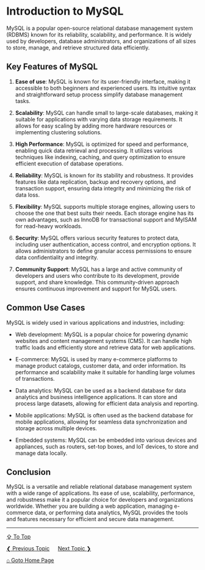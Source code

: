 # Introduction to MySQL

MySQL is a popular open-source relational database management system (RDBMS) known for its reliability, scalability, and performance. It is widely used by developers, database administrators, and organizations of all sizes to store, manage, and retrieve structured data efficiently.

## Key Features of MySQL

1. **Ease of use**: MySQL is known for its user-friendly interface, making it accessible to both beginners and experienced users. Its intuitive syntax and straightforward setup process simplify database management tasks.

2. **Scalability**: MySQL can handle small to large-scale databases, making it suitable for applications with varying data storage requirements. It allows for easy scaling by adding more hardware resources or implementing clustering solutions.

3. **High Performance**: MySQL is optimized for speed and performance, enabling quick data retrieval and processing. It utilizes various techniques like indexing, caching, and query optimization to ensure efficient execution of database operations.

4. **Reliability**: MySQL is known for its stability and robustness. It provides features like data replication, backup and recovery options, and transaction support, ensuring data integrity and minimizing the risk of data loss.

5. **Flexibility**: MySQL supports multiple storage engines, allowing users to choose the one that best suits their needs. Each storage engine has its own advantages, such as InnoDB for transactional support and MyISAM for read-heavy workloads.

6. **Security**: MySQL offers various security features to protect data, including user authentication, access control, and encryption options. It allows administrators to define granular access permissions to ensure data confidentiality and integrity.

7. **Community Support**: MySQL has a large and active community of developers and users who contribute to its development, provide support, and share knowledge. This community-driven approach ensures continuous improvement and support for MySQL users.

## Common Use Cases

MySQL is widely used in various applications and industries, including:

- Web development: MySQL is a popular choice for powering dynamic websites and content management systems (CMS). It can handle high traffic loads and efficiently store and retrieve data for web applications.

- E-commerce: MySQL is used by many e-commerce platforms to manage product catalogs, customer data, and order information. Its performance and scalability make it suitable for handling large volumes of transactions.

- Data analytics: MySQL can be used as a backend database for data analytics and business intelligence applications. It can store and process large datasets, allowing for efficient data analysis and reporting.

- Mobile applications: MySQL is often used as the backend database for mobile applications, allowing for seamless data synchronization and storage across multiple devices.

- Embedded systems: MySQL can be embedded into various devices and appliances, such as routers, set-top boxes, and IoT devices, to store and manage data locally.

## Conclusion

MySQL is a versatile and reliable relational database management system with a wide range of applications. Its ease of use, scalability, performance, and robustness make it a popular choice for developers and organizations worldwide. Whether you are building a web application, managing e-commerce data, or performing data analytics, MySQL provides the tools and features necessary for efficient and secure data management.

---
[&#8682; To Top](#introduction-to-mysql)

[&#10094; Previous Topic](../README.md) &emsp; [Next Topic &#10095;](./installation.md)

[&#8962; Goto Home Page](../README.md)